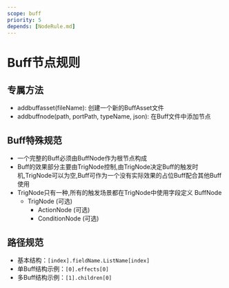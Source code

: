 ```yaml
---
scope: buff
priority: 5
depends: [NodeRule.md]
---
```


# Buff节点规则

## 专属方法
- addbuffasset(fileName): 创建一个新的BuffAsset文件
- addbuffnode(path, portPath, typeName, json): 在Buff文件中添加节点

## Buff特殊规范
 - 一个完整的Buff必须由BuffNode作为根节点构成
 - Buff的效果部分主要由TrigNode控制,由TrigNode决定Buff的触发时机,TrigNode可以为空,Buff可作为一个没有实际效果的占位Buff配合其他Buff使用
 - TrigNode只有一种,所有的触发场景都在TrigNode中使用字段定义
 BuffNode
   - TrigNode (可选)
     - ActionNode (可选)
     - ConditionNode (可选)

## 路径规范
- 基本结构：`[index].fieldName.ListName[index]`
- 单Buff结构示例：`[0].effects[0]`
- 多Buff结构示例：`[1].children[0]`
